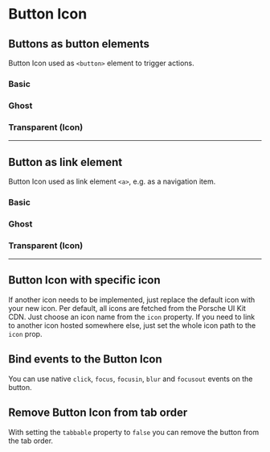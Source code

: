 # Button Icon

## Buttons as button elements
Button Icon used as `<button>` element to trigger actions.

### Basic

<Playground :themeable="true" :childElementLayout="{spacing: 'inline'}">
  <template v-slot={theme}>
    <p-button-icon :theme="theme" />
    <p-button-icon disabled="true" :theme="theme" />
    <p-button-icon loading="true" :theme="theme" />
  </template>
</Playground>

### Ghost

<Playground :themeable="true" :childElementLayout="{spacing: 'inline'}">
  <template v-slot={theme}>
    <p-button-icon variant="ghost" :theme="theme" />
    <p-button-icon variant="ghost" disabled="true" :theme="theme" />
    <p-button-icon variant="ghost" loading="true" :theme="theme" />
  </template>
</Playground>

### Transparent (Icon)

<Playground :themeable="true" :childElementLayout="{spacing: 'inline'}">
  <template v-slot={theme}>
    <p-button-icon variant="transparent" :theme="theme" />
    <p-button-icon variant="transparent" disabled="true" :theme="theme" />
    <p-button-icon variant="transparent" loading="true" :theme="theme" />
  </template>
</Playground>

---

## Button as link element
Button Icon used as link element `<a>`, e.g. as a navigation item.

### Basic
<Playground :themeable="true" :childElementLayout="{spacing: 'inline'}">
  <template v-slot={theme}>
    <p-button-icon href="/lorem/ipsum" :theme="theme" />
    <p-button-icon href="#" disabled="true" :theme="theme" />
    <p-button-icon href="#" loading="true" :theme="theme" />
  </template>
</Playground>

### Ghost
<Playground :themeable="true" :childElementLayout="{spacing: 'inline'}">
  <template v-slot={theme}>
    <p-button-icon href="/lorem/ipsum" variant="ghost" :theme="theme" />
    <p-button-icon href="#" variant="ghost" disabled="true" :theme="theme" />
    <p-button-icon href="#" variant="ghost" loading="true" :theme="theme" />
  </template>
</Playground>

### Transparent (Icon)
<Playground :themeable="true" :childElementLayout="{spacing: 'inline'}">
  <template v-slot={theme}>
    <p-button-icon href="/lorem/ipsum" variant="transparent" :theme="theme" />
    <p-button-icon href="#" variant="transparent" disabled="true" :theme="theme" />
    <p-button-icon href="#" variant="transparent" loading="true" :theme="theme" />
  </template>
</Playground>

---

## Button Icon with specific icon
If another icon needs to be implemented, just replace the default icon with your new icon. Per default, all icons are fetched from the Porsche UI Kit CDN. Just choose an icon name from the `icon` property. If you need to link to another icon hosted somewhere else, just set the whole icon path to the `icon` prop.

<Playground :themeable="true" :childElementLayout="{spacing: 'inline'}">
  <template v-slot={theme}>
    <p-button-icon icon="phone" :theme="theme" />
    <p-button-icon :icon="require(`@/assets/web/icon-custom-kaixin.svg`)" :theme="theme" />
  </template>
</Playground>

## Bind events to the Button Icon
You can use native `click`, `focus`, `focusin`, `blur` and `focusout` events on the button.

<Playground :themeable="true" :childElementLayout="{spacing: 'inline'}">
  <template v-slot={theme}>
    <p-button-icon
        onclick="alert('Button Icon clicked')"
        onfocus="console.log('focus')"
        onfocusin="console.log('focusin')"
        onblur="console.log('blur')"
        onfocusout="console.log('focusout')"
        :theme="theme"
    />
  </template>
</Playground>

## Remove Button Icon from tab order
With setting the `tabbable` property to `false` you can remove the button from the tab order.

<Playground :themeable="true" :childElementLayout="{spacing: 'inline'}">
  <template v-slot={theme}>
    <p-button-icon tabbable="true" :theme="theme" />
    <p-button-icon tabbable="false" :theme="theme" />
  </template>
</Playground>